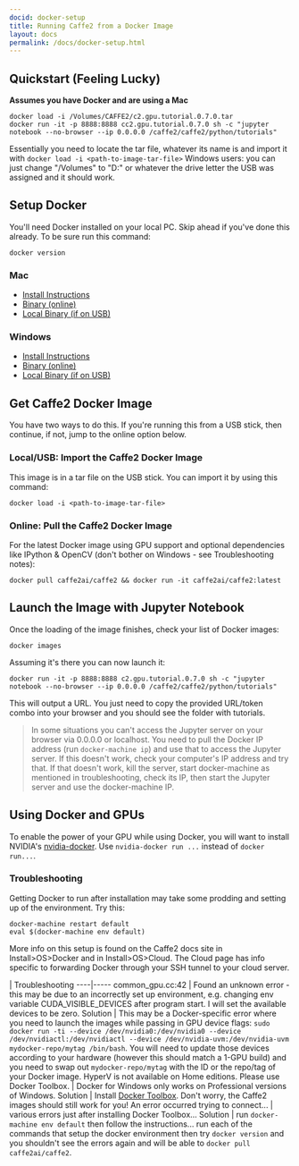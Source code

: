 ```yaml
---
docid: docker-setup
title: Running Caffe2 from a Docker Image
layout: docs
permalink: /docs/docker-setup.html
---
```


## Quickstart (Feeling Lucky)

**Assumes you have Docker and are using a Mac**

```
docker load -i /Volumes/CAFFE2/c2.gpu.tutorial.0.7.0.tar
docker run -it -p 8888:8888 cc2.gpu.tutorial.0.7.0 sh -c "jupyter notebook --no-browser --ip 0.0.0.0 /caffe2/caffe2/python/tutorials"
```

Essentially you need to locate the tar file, whatever its name is and import it with `docker load -i <path-to-image-tar-file>`
Windows users: you can just change "/Volumes" to "D:\" or whatever the drive letter the USB was assigned and it should work.

## Setup Docker

You'll need Docker installed on your local PC. Skip ahead if you've done this already. To be sure run this command:

```
docker version
```

### Mac

* [Install Instructions](https://docs.docker.com/docker-for-mac/install/)
* [Binary (online)](https://download.docker.com/mac/stable/Docker.dmg)
* [Local Binary (if on USB)](Docker.dmg)

### Windows

* [Install Instructions](https://docs.docker.com/docker-for-windows/install/)
* [Binary (online)](https://download.docker.com/win/stable/InstallDocker.msi)
* [Local Binary (if on USB)](InstallDocker.msi)

## Get Caffe2 Docker Image

You have two ways to do this. If you're running this from a USB stick, then continue, if not, jump to the online option below.

### Local/USB: Import the Caffe2 Docker Image

This image is in a tar file on the USB stick. You can import it by using this command:

```
docker load -i <path-to-image-tar-file>
```

### Online: Pull the Caffe2 Docker Image

For the latest Docker image using GPU support and optional dependencies like IPython & OpenCV (don't bother on Windows - see Troubleshooting notes):

```
docker pull caffe2ai/caffe2 && docker run -it caffe2ai/caffe2:latest
```

## Launch the Image with Jupyter Notebook

Once the loading of the image finishes, check your list of Docker images:

```
docker images
```

Assuming it's there you can now launch it:

```
docker run -it -p 8888:8888 c2.gpu.tutorial.0.7.0 sh -c "jupyter notebook --no-browser --ip 0.0.0.0 /caffe2/caffe2/python/tutorials"
```

This will output a URL. You just need to copy the provided URL/token combo into your browser and you should see the folder with tutorials.

> In some situations you can't access the Jupyter server on your browser via 0.0.0.0 or localhost. You need to pull the Docker IP address (run `docker-machine ip`) and use that to access the Jupyter server. If this doesn't work, check your computer's IP address and try that. If that doesn't work, kill the server, start docker-machine as mentioned in troubleshooting, check its IP, then start the Jupyter server and use the docker-machine IP.

## Using Docker and GPUs

To enable the power of your GPU while using Docker, you will want to install NVIDIA's [nvidia-docker](https://devblogs.nvidia.com/parallelforall/nvidia-docker-gpu-server-application-deployment-made-easy/). Use `nvidia-docker run ...` instead of `docker run...`.

### Troubleshooting

Getting Docker to run after installation may take some prodding and setting up of the environment. Try this:

```
docker-machine restart default
eval $(docker-machine env default)
```

More info on this setup is found on the Caffe2 docs site in Install>OS>Docker and in Install>OS>Cloud. The Cloud page has info specific to forwarding Docker through your SSH tunnel to your cloud server.

| Troubleshooting
----|-----
common_gpu.cc:42 | Found an unknown error - this may be due to an incorrectly set up environment, e.g. changing env variable CUDA_VISIBLE_DEVICES after program start. I will set the available devices to be zero.
Solution | This may be a Docker-specific error where you need to launch the images while passing in GPU device flags: `sudo docker run -ti --device /dev/nvidia0:/dev/nvidia0 --device /dev/nvidiactl:/dev/nvidiactl --device /dev/nvidia-uvm:/dev/nvidia-uvm mydocker-repo/mytag /bin/bash`. You will need to update those devices according to your hardware (however this should match a 1-GPU build) and you need to swap out `mydocker-repo/mytag` with the ID or the repo/tag of your Docker image.
HyperV is not available on Home editions. Please use Docker Toolbox. | Docker for Windows only works on Professional versions of Windows.
Solution | Install [Docker Toolbox](https://www.docker.com/products/docker-toolbox). Don't worry, the Caffe2 images should still work for you!
An error occurred trying to connect... | various errors just after installing Docker Toolbox...
Solution | run `docker-machine env default` then follow the instructions... run each of the commands that setup the docker environment then try `docker version` and you shouldn't see the errors again and will be able to `docker pull caffe2ai/caffe2`.
